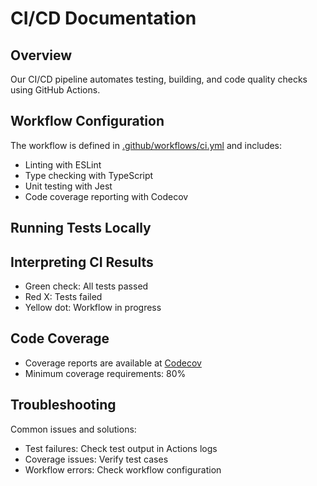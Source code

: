 # CI/CD Documentation

## Overview
Our CI/CD pipeline automates testing, building, and code quality checks using GitHub Actions.

## Workflow Configuration
The workflow is defined in [.github/workflows/ci.yml](cci:7://file:///Users/bhargav/AI_stuff/My_projects/Performance_and_Weight-Balance/.github/workflows/ci.yml:0:0-0:0) and includes:
- Linting with ESLint
- Type checking with TypeScript
- Unit testing with Jest
- Code coverage reporting with Codecov

## Running Tests Locally


## Interpreting CI Results
- Green check: All tests passed
- Red X: Tests failed
- Yellow dot: Workflow in progress

## Code Coverage
- Coverage reports are available at [Codecov](https://codecov.io)
- Minimum coverage requirements: 80%

## Troubleshooting
Common issues and solutions:
- Test failures: Check test output in Actions logs
- Coverage issues: Verify test cases
- Workflow errors: Check workflow configuration
